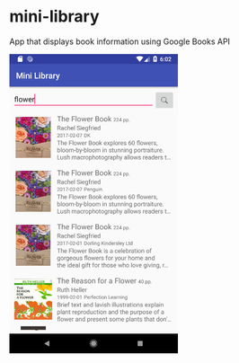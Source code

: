 # mini-library
App that displays book information using Google Books API

<img src="img/screenshot.png" width="300">
